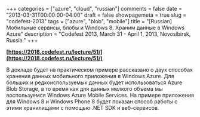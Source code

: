 +++
categories = ["azure", "cloud", "russian"]
comments = false
date = "2013-03-31T00:00:00-04:00"
draft = false
showpagemeta = true
slug = "codefest-2013"
tags = ["azure", "blob", "mobile"]
title = "[Russian] Мобильные сервисы, блобы и Windows 8. Храним данные в Windows Azure"
description = "Codefest 2013, March 31 - April 1, 2013, Novosibirsk, Russia."
+++

**[https://2018.codefest.ru/lecture/51/](https://2018.codefest.ru/lecture/51/)**

В докладе будет на практическом примере рассказано о двух способах хранения данных мобильного приложения в Windows Azure. Для больших и редкоиспользуемых данных будет использоваться Azure Blob Storage, в то время как для данных мелкого объема мы воспользуемся Windows Azure Mobile Services. На примере приложения для Windows 8 и Windows Phone 8 будет показан способ работы с этими хранилищами с помощью .NET SDK и веб-сервисов.